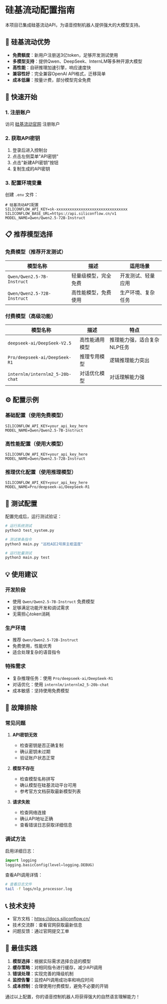 # 硅基流动配置指南

本项目已集成硅基流动API，为语音控制机器人提供强大的大模型支持。

## 🌟 硅基流动优势

- **免费额度**：新用户注册送3亿token，足够开发测试使用
- **多模型支持**：提供Qwen、DeepSeek、InternLM等多种开源大模型
- **高性能**：自研推理加速引擎，响应速度快
- **兼容性好**：完全兼容OpenAI API格式，迁移简单
- **成本低廉**：按量计费，部分模型完全免费

## 🚀 快速开始

### 1. 注册账户

访问 [硅基流动官网](https://cloud.siliconflow.cn/) 注册账户

### 2. 获取API密钥

1. 登录后进入控制台
2. 点击左侧菜单"API密钥"
3. 点击"新建API密钥"按钮
4. 复制生成的API密钥

### 3. 配置环境变量

创建 `.env` 文件：

```env
# 硅基流动API配置
SILICONFLOW_API_KEY=sk-xxxxxxxxxxxxxxxxxxxxxxxxxxxxxxxx
SILICONFLOW_BASE_URL=https://api.siliconflow.cn/v1
MODEL_NAME=Qwen/Qwen2.5-72B-Instruct
```

## 📋 推荐模型选择

### 免费模型（推荐开发测试）

| 模型名称 | 描述 | 适用场景 |
|---------|------|----------|
| `Qwen/Qwen2.5-7B-Instruct` | 轻量级模型，完全免费 | 开发测试、轻量应用 |
| `Qwen/Qwen2.5-72B-Instruct` | 高性能模型，免费使用 | 生产环境、复杂任务 |

### 付费模型（高级功能）

| 模型名称 | 描述 | 特点 |
|---------|------|------|
| `deepseek-ai/DeepSeek-V2.5` | 高性能通用模型 | 推理能力强，适合复杂NLP任务 |
| `Pro/deepseek-ai/DeepSeek-R1` | 推理专用模型 | 逻辑推理能力突出 |
| `internlm/internlm2_5-20b-chat` | 对话优化模型 | 对话理解能力强 |

## ⚙️ 配置示例

### 基础配置（使用免费模型）

```env
SILICONFLOW_API_KEY=your_api_key_here
MODEL_NAME=Qwen/Qwen2.5-7B-Instruct
```

### 高性能配置（使用大模型）

```env
SILICONFLOW_API_KEY=your_api_key_here
MODEL_NAME=Qwen/Qwen2.5-72B-Instruct
```

### 推理优化配置（使用推理模型）

```env
SILICONFLOW_API_KEY=your_api_key_here
MODEL_NAME=Pro/deepseek-ai/DeepSeek-R1
```

## 🧪 测试配置

配置完成后，运行测试验证：

```bash
# 运行系统测试
python3 test_system.py

# 测试单条指令
python3 main.py "巡检A区2号房主柜温度"

# 运行批量测试
python3 main.py test
```

## 💡 使用建议

### 开发阶段
- 使用 `Qwen/Qwen2.5-7B-Instruct` 免费模型
- 足够满足功能开发和调试需求
- 无需担心token消耗

### 生产环境
- 推荐 `Qwen/Qwen2.5-72B-Instruct` 
- 免费使用，性能优秀
- 适合处理复杂的语音指令

### 特殊需求
- 复杂推理任务：使用 `Pro/deepseek-ai/DeepSeek-R1`
- 对话优化：使用 `internlm/internlm2_5-20b-chat`
- 成本敏感：坚持使用免费模型

## 🔧 故障排除

### 常见问题

1. **API密钥无效**
   - 检查密钥是否正确复制
   - 确认密钥未过期
   - 验证账户状态正常

2. **模型不存在**
   - 检查模型名称拼写
   - 确认模型在硅基流动平台可用
   - 参考官方文档获取最新模型列表

3. **请求失败**
   - 检查网络连接
   - 确认API地址正确
   - 查看错误日志获取详细信息

### 调试方法

启用详细日志：

```python
import logging
logging.basicConfig(level=logging.DEBUG)
```

查看API调用详情：

```bash
# 查看日志文件
tail -f logs/nlp_processor.log
```

## 📞 技术支持

- 官方文档：https://docs.siliconflow.cn/
- 技术交流群：查看官网获取最新信息
- 问题反馈：通过官网提交工单

## 🎯 最佳实践

1. **模型选择**：根据实际需求选择合适的模型
2. **缓存策略**：对相同指令进行缓存，减少API调用
3. **错误处理**：实现完善的降级机制
4. **监控告警**：监控API调用成功率和响应时间
5. **成本控制**：合理使用付费模型，避免不必要的开销

通过以上配置，你的语音控制机器人将获得强大的自然语言理解能力！